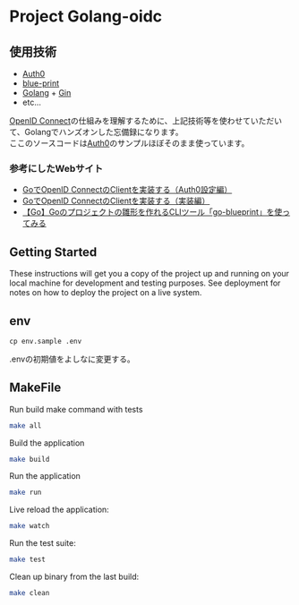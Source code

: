 # Project Golang-oidc

## 使用技術

- [Auth0](https://auth0.com)
- [blue-print](https://github.com/Melkeydev/go-blueprint)
- [Golang](https://go.dev/) + [Gin](https://github.com/gin-gonic/gin)
- etc...

[OpenID Connect](https://financial.ctc-g.co.jp/itinfo/2402-oidc)の仕組みを理解するために、上記技術等を使わせていただいて、Golangでハンズオンした忘備録になります。  
ここのソースコードは[Auth0](https://auth0.com)のサンプルほぼそのまま使っています。

### 参考にしたWebサイト

- [GoでOpenID ConnectのClientを実装する（Auth0設定編）](https://times.hrbrain.co.jp/entry/go-openid-connect-auth0-setting)
- [GoでOpenID ConnectのClientを実装する（実装編）](https://times.hrbrain.co.jp/entry/go-openid-connect-implement)
- [【Go】Goのプロジェクトの雛形を作れるCLIツール「go-blueprint」を使ってみる](https://qiita.com/_ken_/items/316d682b43d61cc5e34b)


## Getting Started

These instructions will get you a copy of the project up and running on your local machine for development and testing purposes. See deployment for notes on how to deploy the project on a live system.

## env

    cp env.sample .env

.envの初期値をよしなに変更する。

## MakeFile

Run build make command with tests
```bash
make all
```

Build the application
```bash
make build
```

Run the application
```bash
make run
```

Live reload the application:
```bash
make watch
```

Run the test suite:
```bash
make test
```

Clean up binary from the last build:
```bash
make clean
```
